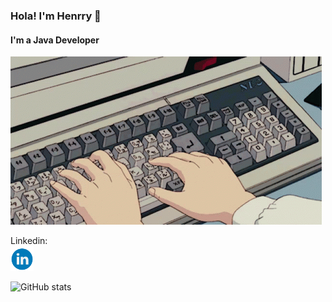 ### Hola! I'm Henrry 👋
#### I'm a Java Developer
![I'm a Java Developer](https://github.com/elhenrrysito/elhenrrysito/blob/main/computer-typing.gif)

Linkedin: <br>
[<img src='https://github.com/elhenrrysito/elhenrrysito/blob/main/linkedin.png' alt='linkedin' height='40'>](https://www.linkedin.com/in/henrry-mejia)  

![GitHub stats](https://github-readme-stats.vercel.app/api?username=elhenrrysito&show_icons=true)  

